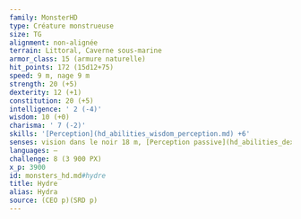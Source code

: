 ```yaml
---
family: MonsterHD
type: Créature monstrueuse
size: TG
alignment: non-alignée
terrain: Littoral, Caverne sous-marine
armor_class: 15 (armure naturelle)
hit_points: 172 (15d12+75)
speed: 9 m, nage 9 m
strength: 20 (+5)
dexterity: 12 (+1)
constitution: 20 (+5)
intelligence: ' 2 (-4)'
wisdom: 10 (+0)
charisma: ' 7 (-2)'
skills: '[Perception](hd_abilities_wisdom_perception.md) +6'
senses: vision dans le noir 18 m, [Perception passive](hd_abilities_dexterity_perception_passive.md) 16
languages: —
challenge: 8 (3 900 PX)
x_p: 3900
id: monsters_hd.md#hydre
title: Hydre
alias: Hydra
source: (CEO p)(SRD p)
---
```


